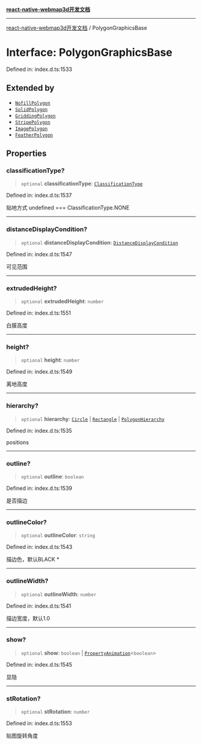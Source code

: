 [**react-native-webmap3d开发文档**](../README.md)

***

[react-native-webmap3d开发文档](../globals.md) / PolygonGraphicsBase

# Interface: PolygonGraphicsBase

Defined in: index.d.ts:1533

## Extended by

- [`NofillPolygon`](NofillPolygon.md)
- [`SolidPolygon`](SolidPolygon.md)
- [`GriddingPolygon`](GriddingPolygon.md)
- [`StripePolygon`](StripePolygon.md)
- [`ImagePolygon`](ImagePolygon.md)
- [`FeatherPolygon`](FeatherPolygon.md)

## Properties

### classificationType?

> `optional` **classificationType**: [`ClassificationType`](../enumerations/ClassificationType.md)

Defined in: index.d.ts:1537

贴地方式 undefined === ClassificationType.NONE

***

### distanceDisplayCondition?

> `optional` **distanceDisplayCondition**: [`DistanceDisplayCondition`](DistanceDisplayCondition.md)

Defined in: index.d.ts:1547

可见范围

***

### extrudedHeight?

> `optional` **extrudedHeight**: `number`

Defined in: index.d.ts:1551

白膜高度

***

### height?

> `optional` **height**: `number`

Defined in: index.d.ts:1549

离地高度

***

### hierarchy?

> `optional` **hierarchy**: [`Circle`](Circle.md) \| [`Rectangle`](Rectangle.md) \| [`PolygonHierarchy`](PolygonHierarchy.md)

Defined in: index.d.ts:1535

positions

***

### outline?

> `optional` **outline**: `boolean`

Defined in: index.d.ts:1539

是否描边

***

### outlineColor?

> `optional` **outlineColor**: `string`

Defined in: index.d.ts:1543

描边色，默认BLACK	*

***

### outlineWidth?

> `optional` **outlineWidth**: `number`

Defined in: index.d.ts:1541

描边宽度，默认1.0

***

### show?

> `optional` **show**: `boolean` \| [`PropertyAnimation`](PropertyAnimation.md)\<`boolean`\>

Defined in: index.d.ts:1545

显隐

***

### stRotation?

> `optional` **stRotation**: `number`

Defined in: index.d.ts:1553

贴图旋转角度
